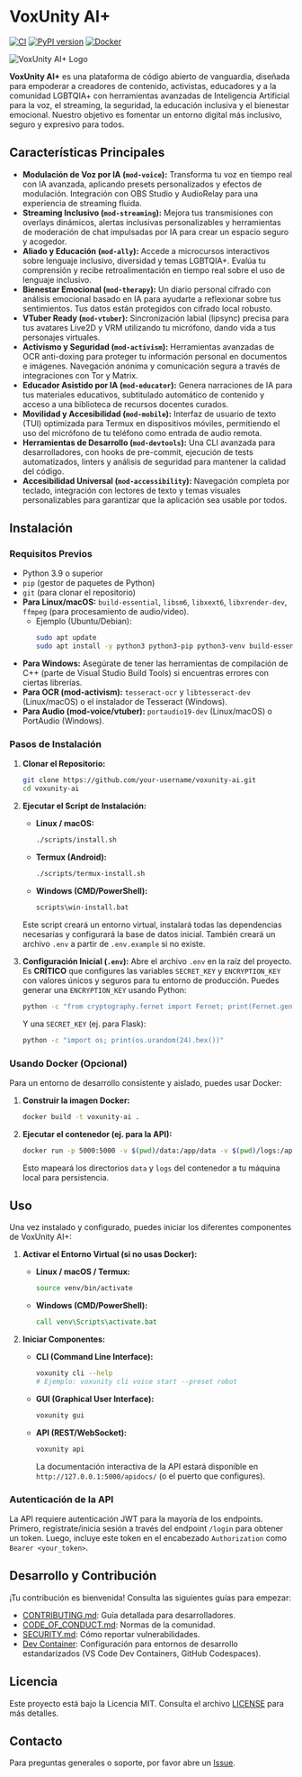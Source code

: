# VoxUnity AI+

[![CI](https://github.com/TechDeveloperProgrammer/VoxUnity-AI/actions/workflows/ci.yml/badge.svg)](https://github.com/TechDeveloperProgrammer/VoxUnity-AI/actions)
[![PyPI version](https://img.shields.io/pypi/v/voxunity-ai.svg)](https://pypi.org/project/voxunity-ai/)
[![Docker](https://img.shields.io/docker/v/yourdockerhub/voxunity-ai/latest)](https://hub.docker.com/r/yourdockerhub/voxunity-ai)

![VoxUnity AI+ Logo](assets/logo.png) <!-- Placeholder para un logo -->

**VoxUnity AI+** es una plataforma de código abierto de vanguardia, diseñada para empoderar a creadores de contenido, activistas, educadores y a la comunidad LGBTQIA+ con herramientas avanzadas de Inteligencia Artificial para la voz, el streaming, la seguridad, la educación inclusiva y el bienestar emocional. Nuestro objetivo es fomentar un entorno digital más inclusivo, seguro y expresivo para todos.

## Características Principales

-   **Modulación de Voz por IA (`mod-voice`):** Transforma tu voz en tiempo real con IA avanzada, aplicando presets personalizados y efectos de modulación. Integración con OBS Studio y AudioRelay para una experiencia de streaming fluida.
-   **Streaming Inclusivo (`mod-streaming`):** Mejora tus transmisiones con overlays dinámicos, alertas inclusivas personalizables y herramientas de moderación de chat impulsadas por IA para crear un espacio seguro y acogedor.
-   **Aliado y Educación (`mod-ally`):** Accede a microcursos interactivos sobre lenguaje inclusivo, diversidad y temas LGBTQIA+. Evalúa tu comprensión y recibe retroalimentación en tiempo real sobre el uso de lenguaje inclusivo.
-   **Bienestar Emocional (`mod-therapy`):** Un diario personal cifrado con análisis emocional basado en IA para ayudarte a reflexionar sobre tus sentimientos. Tus datos están protegidos con cifrado local robusto.
-   **VTuber Ready (`mod-vtuber`):** Sincronización labial (lipsync) precisa para tus avatares Live2D y VRM utilizando tu micrófono, dando vida a tus personajes virtuales.
-   **Activismo y Seguridad (`mod-activism`):** Herramientas avanzadas de OCR anti-doxing para proteger tu información personal en documentos e imágenes. Navegación anónima y comunicación segura a través de integraciones con Tor y Matrix.
-   **Educador Asistido por IA (`mod-educator`):** Genera narraciones de IA para tus materiales educativos, subtitulado automático de contenido y acceso a una biblioteca de recursos docentes curados.
-   **Movilidad y Accesibilidad (`mod-mobile`):** Interfaz de usuario de texto (TUI) optimizada para Termux en dispositivos móviles, permitiendo el uso del micrófono de tu teléfono como entrada de audio remota.
-   **Herramientas de Desarrollo (`mod-devtools`):** Una CLI avanzada para desarrolladores, con hooks de pre-commit, ejecución de tests automatizados, linters y análisis de seguridad para mantener la calidad del código.
-   **Accesibilidad Universal (`mod-accessibility`):** Navegación completa por teclado, integración con lectores de texto y temas visuales personalizables para garantizar que la aplicación sea usable por todos.

## Instalación

### Requisitos Previos

*   Python 3.9 o superior
*   `pip` (gestor de paquetes de Python)
*   `git` (para clonar el repositorio)
*   **Para Linux/macOS:** `build-essential`, `libsm6`, `libxext6`, `libxrender-dev`, `ffmpeg` (para procesamiento de audio/video).
    *   Ejemplo (Ubuntu/Debian):
        ```bash
        sudo apt update
        sudo apt install -y python3 python3-pip python3-venv build-essential libsm6 libxext6 libxrender-dev ffmpeg
        ```
*   **Para Windows:** Asegúrate de tener las herramientas de compilación de C++ (parte de Visual Studio Build Tools) si encuentras errores con ciertas librerías.
*   **Para OCR (mod-activism):** `tesseract-ocr` y `libtesseract-dev` (Linux/macOS) o el instalador de Tesseract (Windows).
*   **Para Audio (mod-voice/vtuber):** `portaudio19-dev` (Linux/macOS) o PortAudio (Windows).

### Pasos de Instalación

1.  **Clonar el Repositorio:**
    ```bash
    git clone https://github.com/your-username/voxunity-ai.git
    cd voxunity-ai
    ```

2.  **Ejecutar el Script de Instalación:**

    *   **Linux / macOS:**
        ```bash
        ./scripts/install.sh
        ```

    *   **Termux (Android):**
        ```bash
        ./scripts/termux-install.sh
        ```

    *   **Windows (CMD/PowerShell):**
        ```cmd
        scripts\win-install.bat
        ```

    Este script creará un entorno virtual, instalará todas las dependencias necesarias y configurará la base de datos inicial. También creará un archivo `.env` a partir de `.env.example` si no existe.

3.  **Configuración Inicial (`.env`):**
    Abre el archivo `.env` en la raíz del proyecto. Es **CRÍTICO** que configures las variables `SECRET_KEY` y `ENCRYPTION_KEY` con valores únicos y seguros para tu entorno de producción. Puedes generar una `ENCRYPTION_KEY` usando Python:
    ```bash
    python -c "from cryptography.fernet import Fernet; print(Fernet.generate_key().decode())"
    ```
    Y una `SECRET_KEY` (ej. para Flask):
    ```bash
    python -c "import os; print(os.urandom(24).hex())"
    ```

### Usando Docker (Opcional)

Para un entorno de desarrollo consistente y aislado, puedes usar Docker:

1.  **Construir la imagen Docker:**
    ```bash
    docker build -t voxunity-ai .
    ```

2.  **Ejecutar el contenedor (ej. para la API):**
    ```bash
    docker run -p 5000:5000 -v $(pwd)/data:/app/data -v $(pwd)/logs:/app/logs voxunity-ai voxunity api
    ```
    Esto mapeará los directorios `data` y `logs` del contenedor a tu máquina local para persistencia.

## Uso

Una vez instalado y configurado, puedes iniciar los diferentes componentes de VoxUnity AI+:

1.  **Activar el Entorno Virtual (si no usas Docker):**
    *   **Linux / macOS / Termux:**
        ```bash
        source venv/bin/activate
        ```
    *   **Windows (CMD/PowerShell):**
        ```cmd
        call venv\Scripts\activate.bat
        ```

2.  **Iniciar Componentes:**

    *   **CLI (Command Line Interface):**
        ```bash
        voxunity cli --help
        # Ejemplo: voxunity cli voice start --preset robot
        ```

    *   **GUI (Graphical User Interface):**
        ```bash
        voxunity gui
        ```

    *   **API (REST/WebSocket):**
        ```bash
        voxunity api
        ```
        La documentación interactiva de la API estará disponible en `http://127.0.0.1:5000/apidocs/` (o el puerto que configures).

### Autenticación de la API

La API requiere autenticación JWT para la mayoría de los endpoints. Primero, regístrate/inicia sesión a través del endpoint `/login` para obtener un token. Luego, incluye este token en el encabezado `Authorization` como `Bearer <your_token>`.

## Desarrollo y Contribución

¡Tu contribución es bienvenida! Consulta las siguientes guías para empezar:

*   [CONTRIBUTING.md](CONTRIBUTING.md): Guía detallada para desarrolladores.
*   [CODE_OF_CONDUCT.md](CODE_OF_CONDUCT.md): Normas de la comunidad.
*   [SECURITY.md](SECURITY.md): Cómo reportar vulnerabilidades.
*   [Dev Container](docs/devcontainer.md): Configuración para entornos de desarrollo estandarizados (VS Code Dev Containers, GitHub Codespaces).

## Licencia

Este proyecto está bajo la Licencia MIT. Consulta el archivo [LICENSE](LICENSE) para más detalles.

## Contacto

Para preguntas generales o soporte, por favor abre un [Issue](https://github.com/your-username/voxunity-ai/issues).

